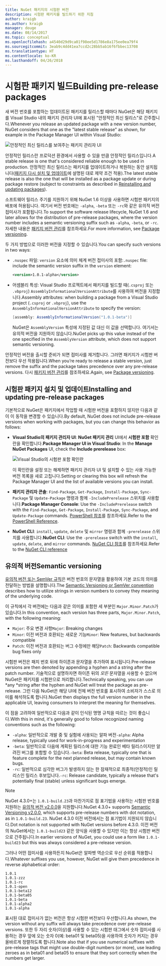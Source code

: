 ```yaml
---
title: NuGet 패키지의 시험판 버전
description: 시험판 패키지를 빌드하기 위한 지침
author: kraigb
ms.author: kraigb
manager: douge
ms.date: 08/14/2017
ms.topic: conceptual
ms.openlocfilehash: a4540d29d9ca01f98ee5d1786e8a175ee0ea79f4
ms.sourcegitcommit: 3eab9c4dd41ea7ccd2c28bb5ab16f6fbbec13708
ms.translationtype: HT
ms.contentlocale: ko-KR
ms.lasthandoff: 04/26/2018
---
```

# <a name="building-pre-release-packages"></a><span data-ttu-id="40fe1-103">시험판 패키지 빌드</span><span class="sxs-lookup"><span data-stu-id="40fe1-103">Building pre-release packages</span></span>

<span data-ttu-id="40fe1-104">새 버전 번호를 포함하는 업데이트된 패키지를 릴리스할 때마다 NuGet은 해당 패키지를 Visual Studio 내의 패키지 관리자 UI에 표시된 "안정적인 최신 릴리스"로 간주합니다.</span><span class="sxs-lookup"><span data-stu-id="40fe1-104">Whenever you release an updated package with a new version number, NuGet considers that one as the "latest stable release" as shown, for example in the Package Manager UI within Visual Studio:</span></span>

![안정적인 최신 릴리스를 보여주는 패키지 관리자 UI](media/Prerelease_01-LatestStable.png)

<span data-ttu-id="40fe1-106">안정적인 릴리스란 프로덕션 환경에서 사용할 수 있을 만큼 안정적인 릴리스입니다.</span><span class="sxs-lookup"><span data-stu-id="40fe1-106">A stable release is one that's considered reliable enough to be used in production.</span></span> <span data-ttu-id="40fe1-107">안정적인 최신 릴리스는 패키지를 업데이트하거나 복원하는 동안 설치됩니다([패키지 다시 설치 및 업데이트](../consume-packages/reinstalling-and-updating-packages.md)에 설명된 대로 제약 조건 적용).</span><span class="sxs-lookup"><span data-stu-id="40fe1-107">The latest stable release is also the one that will be installed as a package update or during package restore (subject to constraints as described in [Reinstalling and updating packages](../consume-packages/reinstalling-and-updating-packages.md)).</span></span>

<span data-ttu-id="40fe1-108">소프트웨어 릴리스 주기를 지원하기 위해 NuGet 1.6 이상을 사용하면 시험판 패키지의 배포에 허용됩니다. 여기서 버전 번호에는 `-alpha`, `-beta` 또는 `-rc`와 같은 유의적 버전 접미사가 포함됩니다.</span><span class="sxs-lookup"><span data-stu-id="40fe1-108">To support the software release lifecycle, NuGet 1.6 and later allows for the distribution of pre-release packages, where the version number includes a semantic versioning suffix such as `-alpha`, `-beta`, or `-rc`.</span></span> <span data-ttu-id="40fe1-109">자세한 내용은 [패키지 버전 관리](../reference/package-versioning.md#pre-release-versions)를 참조하세요.</span><span class="sxs-lookup"><span data-stu-id="40fe1-109">For more information, see [Package versioning](../reference/package-versioning.md#pre-release-versions).</span></span>

<span data-ttu-id="40fe1-110">두 가지 방법으로 이러한 버전을 지정할 수 있습니다.</span><span class="sxs-lookup"><span data-stu-id="40fe1-110">You can specify such versions in two ways:</span></span>

- <span data-ttu-id="40fe1-111">`.nuspec` 파일: `version` 요소에 의미 체계 버전 접미사의 포함:</span><span class="sxs-lookup"><span data-stu-id="40fe1-111">`.nuspec` file: include the semantic version suffix in the `version` element:</span></span>

    ```xml
    <version>1.0.1-alpha</version>
    ```

- <span data-ttu-id="40fe1-112">어셈블리 특성: Visual Studio 프로젝트에서 패키지를 빌드할 때(`.csproj` 또는 `.vbproj`) `AssemblyInformationalVersionAttribute`를 사용하여 버전을 지정합니다.</span><span class="sxs-lookup"><span data-stu-id="40fe1-112">Assembly attributes: when building a package from a Visual Studio project (`.csproj` or `.vbproj`), use the `AssemblyInformationalVersionAttribute` to specify the version:</span></span>

    ```cs
    [assembly: AssemblyInformationalVersion("1.0.1-beta")]
    ```

    <span data-ttu-id="40fe1-113">NuGet은 `AssemblyVersion` 특성에 지정된 값 대신 이 값을 선택합니다. 여기서는 유의적 버전을 지원하지 않습니다.</span><span class="sxs-lookup"><span data-stu-id="40fe1-113">NuGet picks up this value instead of the one specified in the `AssemblyVersion` attribute, which does not support semantic versioning.</span></span>

<span data-ttu-id="40fe1-114">안정적인 버전을 출시할 준비가 되면 접미사를 제거합니다. 그러면 패키지가 시험판 버전보다 우선 적용됩니다.</span><span class="sxs-lookup"><span data-stu-id="40fe1-114">When you’re ready to release a stable version, just remove the suffix and the package takes precedence over any pre-release versions.</span></span> <span data-ttu-id="40fe1-115">다시 [패키지 버전 관리](../reference/package-versioning.md#pre-release-versions)를 참조하세요.</span><span class="sxs-lookup"><span data-stu-id="40fe1-115">Again, see [Package versioning](../reference/package-versioning.md#pre-release-versions).</span></span>

## <a name="installing-and-updating-pre-release-packages"></a><span data-ttu-id="40fe1-116">시험판 패키지 설치 및 업데이트</span><span class="sxs-lookup"><span data-stu-id="40fe1-116">Installing and updating pre-release packages</span></span>

<span data-ttu-id="40fe1-117">기본적으로 NuGet은 패키지에서 작업할 때 시험판 버전을 포함하지 않지만 다음과 같이 이 동작을 변경할 수 있습니다.</span><span class="sxs-lookup"><span data-stu-id="40fe1-117">By default, NuGet does not include pre-release versions when working with packages, but you can change this behavior as follows:</span></span>

- <span data-ttu-id="40fe1-118">**Visual Studio의 패키지 관리자 UI**: **NuGet 패키지 관리** UI에서 **시험판 포함** 확인란을 확인합니다.</span><span class="sxs-lookup"><span data-stu-id="40fe1-118">**Package Manager UI in Visual Studio**: In the **Manage NuGet Packages** UI, check the **Include prerelease** box:</span></span>

    ![Visual Studio의 시험판 포함 확인란](media/Prerelease_02-CheckPrerelease.png)

    <span data-ttu-id="40fe1-120">이 확인란을 설정 또는 해제하면 패키지 관리자 UI 및 설치할 수 있는 사용 가능한 버전 목록을 새로 고칩니다.</span><span class="sxs-lookup"><span data-stu-id="40fe1-120">Setting or clearing this box will refresh the Package Manager UI and the list of available versions you can install.</span></span>

- <span data-ttu-id="40fe1-121">**패키지 관리자 콘솔**: `Find-Package`, `Get-Package`, `Install-Package`, `Sync-Package` 및 `Update-Package` 명령과 함께 `-IncludePrerelease` 스위치를 사용합니다.</span><span class="sxs-lookup"><span data-stu-id="40fe1-121">**Package Manager Console**: Use the `-IncludePrerelease` switch with the `Find-Package`, `Get-Package`, `Install-Package`, `Sync-Package`, and `Update-Package` commands.</span></span> <span data-ttu-id="40fe1-122">[PowerShell 참조](../tools/powershell-reference.md)를 참조하세요.</span><span class="sxs-lookup"><span data-stu-id="40fe1-122">Refer to the [PowerShell Reference](../tools/powershell-reference.md).</span></span>

- <span data-ttu-id="40fe1-123">**NuGet CLI**: `install`, `update`, `delete` 및 `mirror` 명령과 함께 `-prerelease` 스위치를 사용합니다.</span><span class="sxs-lookup"><span data-stu-id="40fe1-123">**NuGet CLI**: Use the `-prerelease` switch with the `install`, `update`, `delete`, and `mirror` commands.</span></span> <span data-ttu-id="40fe1-124">[NuGet CLI 참조](../tools/nuget-exe-cli-reference.md)를 참조하세요.</span><span class="sxs-lookup"><span data-stu-id="40fe1-124">Refer to the [NuGet CLI reference](../tools/nuget-exe-cli-reference.md)</span></span>

## <a name="semantic-versioning"></a><span data-ttu-id="40fe1-125">유의적 버전</span><span class="sxs-lookup"><span data-stu-id="40fe1-125">Semantic versioning</span></span>

<span data-ttu-id="40fe1-126">[유의적 버전 또는 SemVer 규칙](http://semver.org/spec/v1.0.0.html)은 버전 번호의 문자열을 활용하여 기본 코드의 의미를 전달하는 방법을 설명합니다.</span><span class="sxs-lookup"><span data-stu-id="40fe1-126">The [Semantic Versioning or SemVer convention](http://semver.org/spec/v1.0.0.html) describes how to utilize strings in version numbers to convey they meaning of the underlying code.</span></span>

<span data-ttu-id="40fe1-127">이 규칙에서 각 버전에는 다음과 같은 의미를 포함한 세 부분인 `Major.Minor.Patch`가 있습니다.</span><span class="sxs-lookup"><span data-stu-id="40fe1-127">In this convention, each version has three parts, `Major.Minor.Patch`, with the following meaning:</span></span>

- <span data-ttu-id="40fe1-128">`Major`: 주요 변경 사항</span><span class="sxs-lookup"><span data-stu-id="40fe1-128">`Major`: Breaking changes</span></span>
- <span data-ttu-id="40fe1-129">`Minor`: 이전 버전과 호환되는 새로운 기능</span><span class="sxs-lookup"><span data-stu-id="40fe1-129">`Minor`: New features, but backwards compatible</span></span>
- <span data-ttu-id="40fe1-130">`Patch`: 이전 버전과 호환되는 버그 수정에만 해당</span><span class="sxs-lookup"><span data-stu-id="40fe1-130">`Patch`: Backwards compatible bug fixes only</span></span>

<span data-ttu-id="40fe1-131">시험판 버전은 패치 번호 뒤에 하이픈과 문자열을 추가하여 표시됩니다.</span><span class="sxs-lookup"><span data-stu-id="40fe1-131">Pre-release versions are then denoted by appending a hyphen and a string after the patch number.</span></span> <span data-ttu-id="40fe1-132">기술적으로 설명하자면 하이픈 뒤의 *모든* 문자열을 사용할 수 없으며 NuGet은 패키지를 시험판으로 처리합니다.</span><span class="sxs-lookup"><span data-stu-id="40fe1-132">Technically speaking, you can use *any *string after the hyphen and NuGet will treat the package as pre-release.</span></span> <span data-ttu-id="40fe1-133">그런 다음 NuGet은 해당 UI에 전체 버전 번호를 표시하여 소비자가 스스로 의미를 해석하도록 합니다.</span><span class="sxs-lookup"><span data-stu-id="40fe1-133">NuGet then displays the full version number in the applicable UI, leaving consumers to interpret the meaning for themselves.</span></span>

<span data-ttu-id="40fe1-134">이 점을 고려하여 일반적으로 다음과 같이 인식된 명명 규칙을 따르는 것이 좋습니다.</span><span class="sxs-lookup"><span data-stu-id="40fe1-134">With this in mind, it's generally good to follow recognized naming conventions such as the following:</span></span>

- <span data-ttu-id="40fe1-135">`-alpha`: 일반적으로 개발 중 및 실험에 사용되는 알파 버전</span><span class="sxs-lookup"><span data-stu-id="40fe1-135">`-alpha`: Alpha release, typically used for work-in-progress and experimentation</span></span>
- <span data-ttu-id="40fe1-136">`-beta`: 일반적으로 다음에 계획된 릴리스에 대한 기능 완료인 베타 릴리스이지만 알려진 버그를 포함할 수 있습니다.</span><span class="sxs-lookup"><span data-stu-id="40fe1-136">`-beta`: Beta release, typically one that is feature complete for the next planned release, but may contain known bugs.</span></span>
- <span data-ttu-id="40fe1-137">`-rc`: 일반적으로 심각한 버그가 발생하지 않는 한 잠재적으로 최종적(안정적)인 릴리스인 릴리스 후보입니다.</span><span class="sxs-lookup"><span data-stu-id="40fe1-137">`-rc`: Release candidate, typically a release that's potentially final (stable) unless significant bugs emerge.</span></span>

> [!Note]
> <span data-ttu-id="40fe1-138">NuGet 4.3.0+는 `1.0.1-build.23`과 마찬가지로 점 표기법을 사용하는 시험판 번호를 지원하는 [유의적 버전 v2.0.0](http://semver.org/spec/v2.0.0.html)을 지원합니다.</span><span class="sxs-lookup"><span data-stu-id="40fe1-138">NuGet 4.3.0+ supports [Semantic Versioning v2.0.0](http://semver.org/spec/v2.0.0.html), which supports pre-release numbers with dot notation, as in `1.0.1-build.23`.</span></span> <span data-ttu-id="40fe1-139">NuGet 4.3.0 이전 버전에서는 점 표기법이 지원되지 않습니다.</span><span class="sxs-lookup"><span data-stu-id="40fe1-139">Dot notation is not supported with NuGet versions before 4.3.0.</span></span> <span data-ttu-id="40fe1-140">이전 버전의 NuGet에서는 `1.0.1-build23` 같은 양식을 사용할 수 있지만 이는 항상 시험판 버전으로 간주됩니다.</span><span class="sxs-lookup"><span data-stu-id="40fe1-140">In earlier versions of NuGet, you could use a form like `1.0.1-build23` but this was always considered a pre-release version.</span></span>

<span data-ttu-id="40fe1-141">그러나 어떤 접미사를 사용하든지 NuGet은 알파벳 역순으로 우선 순위를 적용합니다.</span><span class="sxs-lookup"><span data-stu-id="40fe1-141">Whatever suffixes you use, however, NuGet will give them precedence in reverse alphabetical order:</span></span>

    1.0.1
    1.0.1-zzz
    1.0.1-rc
    1.0.1-open
    1.0.1-beta12
    1.0.1-beta05
    1.0.1-beta
    1.0.1-alpha2
    1.0.1-alpha

<span data-ttu-id="40fe1-142">표시된 대로 접미사가 없는 버전은 항상 시험판 버전보다 우선합니다.</span><span class="sxs-lookup"><span data-stu-id="40fe1-142">As shown, the version without any suffix will always take precedence over pre-release versions.</span></span> <span data-ttu-id="40fe1-143">또한 두 자리 숫자(이상)를 사용할 수 있는 시험판 태그에서 숫자 접미사를 사용하는 경우 앞에 오는 숫자 0(예: beta01 및 beta05)을 사용하여 숫자가 커지는 경우 올바르게 정렬하도록 합니다.</span><span class="sxs-lookup"><span data-stu-id="40fe1-143">Note also that if you use numerical suffixes with pre-release tags that might use double-digit numbers (or more), use leading zeroes as in beta01 and beta05 to ensure that they sort correctly when the numbers get larger.</span></span>
